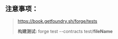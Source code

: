 <!--
 * @Author: lee
 * @Date: 2023-05-06 15:42:40
 * @LastEditTime: 2023-05-16 23:21:29
-->
## 注意事项：
>https://book.getfoundry.sh/forge/tests
>
>**构建测试:**  forge test --contracts test/__fileName__
>




